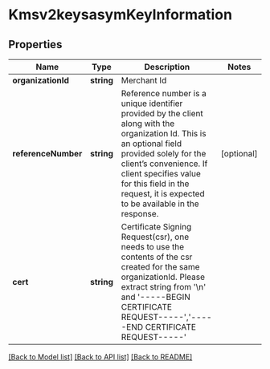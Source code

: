 # Kmsv2keysasymKeyInformation

## Properties
Name | Type | Description | Notes
------------ | ------------- | ------------- | -------------
**organizationId** | **string** | Merchant Id | 
**referenceNumber** | **string** | Reference number is a unique identifier provided by the client along with the organization Id. This is an optional field provided solely for the client’s convenience. If client specifies value for this field in the request, it is expected to be available in the response. | [optional] 
**cert** | **string** | Certificate Signing Request(csr), one needs to use the contents of the csr created for the same organizationId. Please extract string from &#39;\\n&#39; and &#39;-----BEGIN CERTIFICATE REQUEST-----&#39;,&#39;-----END CERTIFICATE REQUEST-----&#39; | 

[[Back to Model list]](../README.md#documentation-for-models) [[Back to API list]](../README.md#documentation-for-api-endpoints) [[Back to README]](../README.md)


